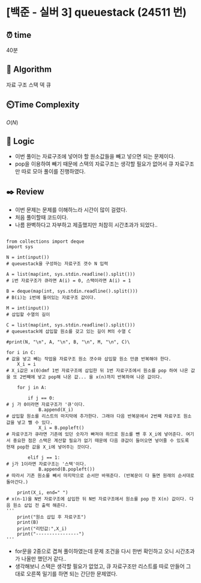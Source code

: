 # [백준 - 실버 3] queuestack (24511 번)

## ⏰  **time**

40분

## :pushpin: **Algorithm**

자료 구조
스택
덱
큐

## ⏲️**Time Complexity**

$O(N)$

## :round_pushpin: **Logic**

- 이번 풀이는 자료구조에 넣어야 할 원소값들을 빼고 넣으면 되는 문제이다.
- pop을 이용하여 빼기 때문에 스택의 자료구조는 생각할 필요가 없어서 큐 자료구조만 따로 모아 풀이를 진행하였다.

## :black_nib: **Review**

- 이번 문제는 문제를 이해하느라 시간이 많이 걸렸다.
- 처음 풀이할때 코드이다.
- 나름 완벽하다고 자부하고 제출했지만 처참히 시간초과가 되었다..

```commandline

from collections import deque
import sys

N = int(input())                                                                        # queuestack을 구성하는 자료구조 갯수 N 입력

A = list(map(int, sys.stdin.readline().split()))                                        # i번 자료구조가 큐라면 A(i) = 0, 스택이라면 A(i) = 1

B = deque(map(int, sys.stdin.readline().split()))                                       # B(i)는 i번에 들어있는 자료구조 값이다.

M = int(input())                                                                        # 삽입할 수열의 길이

C = list(map(int, sys.stdin.readline().split()))                                        # queuestack에 삽입할 원소를 갖고 있는 길이 M의 수열 C

#print(N, "\n", A, "\n", B, "\n", M, "\n", C)\

for i in C:                                                                             # 값을 넣고 빼는 작업을 자료구조 원소 갯수와 삽입할 원소 만큼 반복해야 한다.
    X_i = i                                                                             # X_i값은 x(0)dmf 1번 자료구조에 삽입한 뒤 1번 자료구조에서 원소를 pop 하여 나온 값을 또 2번째에 넣고 pop해 나온 값... 을 x(n)까지 반복하여 나온 값이다.

    for j in A:

        if j == 0:                                                                      # j 가 0이라면 자료구조가 '큐'이다.
            B.append(X_i)                                                               # 삽입할 원소를 리스트의 마지막에 추가한다. 그래야 다음 반복문에서 2번째 자료구조 원소값을 넣고 뺄 수 있다.
            X_i = B.popleft()                                                           # 자료구조가 큐라면 기존에 있던 숫자가 빠져야 하므로 원소를 뺀 후 X_i에 넣어준다. 여기서 중요한 점은 스택은 계산할 필요가 없기 때문에 다음 큐값이 들어오면 넣어줄 수 있도록 현재 pop한 값을 X_i에 넣어주는 것이다.

        elif j == 1:                                                                    # j가 1이라면 자료구조는 '스택'이다.
            B.append(B.popleft())                                                       # 따라서 기존 원소를 빼서 마지막으로 순서만 바꿔준다. (반복문이 다 돌면 원래의 순서대로 돌아간다.)

    print(X_i, end=" ")                                                                 # x(n-1)을 N번 자료구조에 삽입한 뒤 N번 자료구조에서 원소를 pop 한 X(n) 값이다. 다음 원소 삽입 전 출력 해준다.
'''
    print("원소 삽입 후 자료구조")
    print(B)
    print("리턴값:",X_i)
    print("----------------")
'''

```

- for문을 2중으로 겹쳐 풀이하였는데 문제 조건을 다시 한번 확인하고 오니 시간초과가 나올만 했던거 같다..
- 생각해보니 스택은 생각할 필요가 없었고, 큐 자료구조만 리스트를 따로 만들어 그대로 오른쪽 밀기를 하면 되는 간단한 문제였다.
